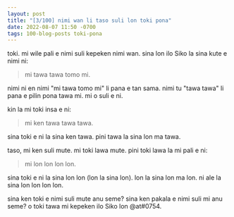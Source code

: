 ```yaml
---
layout: post
title: "[3/100] nimi wan li taso suli lon toki pona"
date: 2022-08-07 11:50 -0700
tags: 100-blog-posts toki-pona
---
```


toki. mi wile pali e nimi suli kepeken nimi wan. sina lon ilo Siko la sina kute e nimi ni:

> mi tawa tawa tomo mi.

nimi ni en nimi "mi tawa tomo mi" li pana e tan sama. nimi tu "tawa tawa" li pana e pilin pona tawa mi. mi o suli e ni. 

kin la mi toki insa e ni: 

> mi ken tawa tawa tawa.

sina toki e ni la sina ken tawa. pini tawa la sina lon ma tawa. 

taso, mi ken suli mute. mi toki lawa mute. pini toki lawa la mi pali e ni:

> mi lon lon lon lon. 

sina toki e ni la sina lon lon (lon la sina lon). lon la sina lon ma lon. ni ale la sina lon lon lon lon.

sina ken toki e nimi suli mute anu seme? sina ken pakala e nimi suli mi anu seme? o toki tawa mi kepeken ilo Siko lon @at#0754.